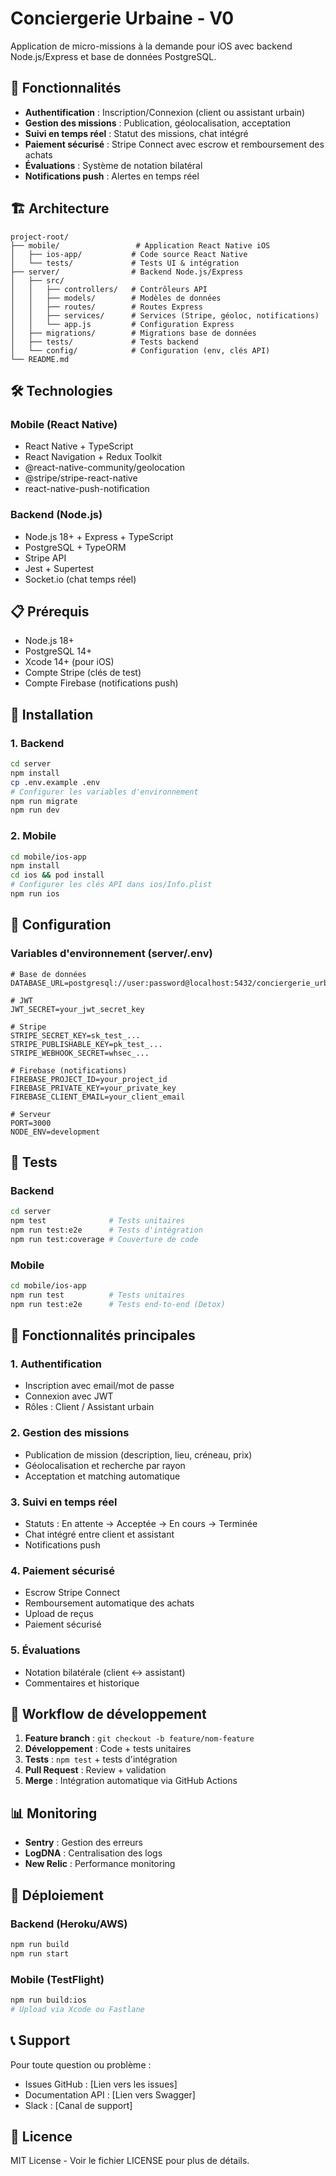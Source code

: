 # Conciergerie Urbaine - V0

Application de micro-missions à la demande pour iOS avec backend Node.js/Express et base de données PostgreSQL.

## 🚀 Fonctionnalités

- **Authentification** : Inscription/Connexion (client ou assistant urbain)
- **Gestion des missions** : Publication, géolocalisation, acceptation
- **Suivi en temps réel** : Statut des missions, chat intégré
- **Paiement sécurisé** : Stripe Connect avec escrow et remboursement des achats
- **Évaluations** : Système de notation bilatéral
- **Notifications push** : Alertes en temps réel

## 🏗️ Architecture

```
project-root/
├── mobile/                 # Application React Native iOS
│   ├── ios-app/           # Code source React Native
│   └── tests/             # Tests UI & intégration
├── server/                # Backend Node.js/Express
│   ├── src/
│   │   ├── controllers/   # Contrôleurs API
│   │   ├── models/        # Modèles de données
│   │   ├── routes/        # Routes Express
│   │   ├── services/      # Services (Stripe, géoloc, notifications)
│   │   └── app.js         # Configuration Express
│   ├── migrations/        # Migrations base de données
│   ├── tests/             # Tests backend
│   └── config/            # Configuration (env, clés API)
└── README.md
```

## 🛠️ Technologies

### Mobile (React Native)
- React Native + TypeScript
- React Navigation + Redux Toolkit
- @react-native-community/geolocation
- @stripe/stripe-react-native
- react-native-push-notification

### Backend (Node.js)
- Node.js 18+ + Express + TypeScript
- PostgreSQL + TypeORM
- Stripe API
- Jest + Supertest
- Socket.io (chat temps réel)

## 📋 Prérequis

- Node.js 18+
- PostgreSQL 14+
- Xcode 14+ (pour iOS)
- Compte Stripe (clés de test)
- Compte Firebase (notifications push)

## 🚀 Installation

### 1. Backend

```bash
cd server
npm install
cp .env.example .env
# Configurer les variables d'environnement
npm run migrate
npm run dev
```

### 2. Mobile

```bash
cd mobile/ios-app
npm install
cd ios && pod install
# Configurer les clés API dans ios/Info.plist
npm run ios
```

## 🔧 Configuration

### Variables d'environnement (server/.env)

```env
# Base de données
DATABASE_URL=postgresql://user:password@localhost:5432/conciergerie_urbaine

# JWT
JWT_SECRET=your_jwt_secret_key

# Stripe
STRIPE_SECRET_KEY=sk_test_...
STRIPE_PUBLISHABLE_KEY=pk_test_...
STRIPE_WEBHOOK_SECRET=whsec_...

# Firebase (notifications)
FIREBASE_PROJECT_ID=your_project_id
FIREBASE_PRIVATE_KEY=your_private_key
FIREBASE_CLIENT_EMAIL=your_client_email

# Serveur
PORT=3000
NODE_ENV=development
```

## 🧪 Tests

### Backend
```bash
cd server
npm test              # Tests unitaires
npm run test:e2e      # Tests d'intégration
npm run test:coverage # Couverture de code
```

### Mobile
```bash
cd mobile/ios-app
npm run test          # Tests unitaires
npm run test:e2e      # Tests end-to-end (Detox)
```

## 📱 Fonctionnalités principales

### 1. Authentification
- Inscription avec email/mot de passe
- Connexion avec JWT
- Rôles : Client / Assistant urbain

### 2. Gestion des missions
- Publication de mission (description, lieu, créneau, prix)
- Géolocalisation et recherche par rayon
- Acceptation et matching automatique

### 3. Suivi en temps réel
- Statuts : En attente → Acceptée → En cours → Terminée
- Chat intégré entre client et assistant
- Notifications push

### 4. Paiement sécurisé
- Escrow Stripe Connect
- Remboursement automatique des achats
- Upload de reçus
- Paiement sécurisé

### 5. Évaluations
- Notation bilatérale (client ↔ assistant)
- Commentaires et historique

## 🔄 Workflow de développement

1. **Feature branch** : `git checkout -b feature/nom-feature`
2. **Développement** : Code + tests unitaires
3. **Tests** : `npm test` + tests d'intégration
4. **Pull Request** : Review + validation
5. **Merge** : Intégration automatique via GitHub Actions

## 📊 Monitoring

- **Sentry** : Gestion des erreurs
- **LogDNA** : Centralisation des logs
- **New Relic** : Performance monitoring

## 🚀 Déploiement

### Backend (Heroku/AWS)
```bash
npm run build
npm run start
```

### Mobile (TestFlight)
```bash
npm run build:ios
# Upload via Xcode ou Fastlane
```

## 📞 Support

Pour toute question ou problème :
- Issues GitHub : [Lien vers les issues]
- Documentation API : [Lien vers Swagger]
- Slack : [Canal de support]

## 📄 Licence

MIT License - Voir le fichier LICENSE pour plus de détails. 